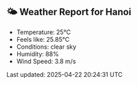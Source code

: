 <!-- WEATHER-START -->
## 🌤 Weather Report for Hanoi

- Temperature: 25°C
- Feels like: 25.85°C
- Conditions: clear sky
- Humidity: 88%
- Wind Speed: 3.8 m/s

Last updated: 2025-04-22 20:24:31 UTC
<!-- WEATHER-END -->
